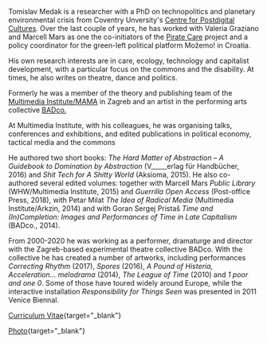 <!--
.. title: Biography
.. slug: bio
.. author: Tomislav Medak
.. date: 2022-10-10 00:05:05 UTC
.. description: Short bio, curriculum vitae (CV) and photo of Tomislav Medak.
-->

Tomislav Medak is a researcher with a PhD on technopolitics and planetary environmental crisis from Coventry Unversity's [Centre for Postdigital Cultures](http://www.coventry.ac.uk/research/areas-of-research/postdigital-cultures/). Over the last couple of years, he has worked with Valeria Graziano and Marcell Mars as one the co-initiators of the [Pirate Care](https://pirate.care) project and a policy coordinator for the green-left political platform Možemo! in Croatia.

His own research interests are in care, ecology, technology and capitalist development, with a particular focus on the commons and the disability. At times, he also writes on theatre, dance and politics.

Formerly he was a member of the theory and publishing team of the [Multimedia Institute/MAMA](http://www.mi2.hr/en/) in Zagreb and an artist in the performing arts collective [BADco.](http://badco.hr/)

At Multimedia Institute, with his colleagues, he was organising talks, conferences and exhibitions, and edited publications in political economy, tactical media and the commons

He authored two short books: *The Hard Matter of Abstraction* – *A Guidebook to Domination by Abstraction* (V_____erlag für Handbücher, 2016) and *Shit Tech for A Shitty World* (Aksioma, 2015). He also co-authored several edited volumes: together with Marcell Mars *Public Library* (WHW/Multimedia Institute, 2015) and *Guerrilla Open Access* (Post-office Press, 2018), with Petar Milat *The Idea of Radical Media* (Multimedia Institute/Arkzin, 2014) and with Goran Sergej Pristaš *Time and (In)Completion: Images and Performances of Time in Late Capitalism* (BADco., 2014).

From 2000-2020 he was working as a performer, dramaturge and
director with the Zagreb-based experimental theatre collective BADco. With the collective he has created a number of artworks, including performances *Correcting Rhythm* (2017), *Spores* (2016), *A Pound of Histeria, Acceleration... melodrama* (2014), *The League of Time* (2010) and *1 poor and one 0*. Some of those have toured widely around Europe, while the interactive installation *Responsibility for Things Seen* was presented in 2011 Venice Biennal.

[Curriculum Vitae](/CV_TMedak.pdf){target="_blank"}

[Photo](/images/TMedak_large.jpg){target="_blank"}
